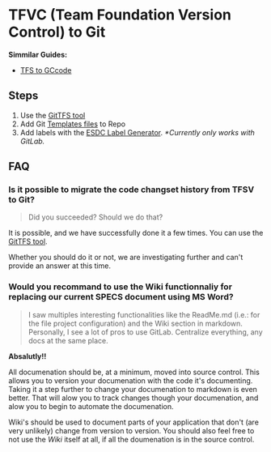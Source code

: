 # TFVC (Team Foundation Version Control) to Git

**Simmilar Guides:**  

* [TFS to GCcode](tfs-to-gccode.md)

## Steps

1. Use the [GitTFS tool](https://github.com/git-tfs/git-tfs/blob/master/doc/usecases/migrate_tfs_to_git.md)
1. Add Git [Templates files](https://github.com/esdc-edsc/template-gabarit) to Repo
1. Add labels with the [ESDC Label Generator](https://github.com/esdc-edsc/label-generator). _*Currently only works with GitLab._

## FAQ

### Is it possible to migrate the code changset history from TFSV to Git?

> Did you succeeded?
> Should we do that?

It is possible, and we have successfully done it a few times.
You can use the [GitTFS tool](https://github.com/git-tfs/git-tfs/blob/master/doc/usecases/migrate_tfs_to_git.md).

Whether you should do it or not, we are investigating further and can't provide an answer at this time.

### Would you recommand to use the Wiki functionnaliy for replacing our current SPECS document using MS Word?

> I saw multiples interesting functionalities like the ReadMe.md (i.e.: for the file project configuration) and the Wiki section in markdown.  
> Personally, I see a lot of pros to use GitLab.
> Centralize everything, any docs at the same place.

**Absalutly!!**

All documenation should be, at a minimum, moved into source control.
This allows you to version your documenation with the code it's documenting.
Taking it a step further to change your documenation to markdown is even better.
That will alow you to track changes though your documenation, and alow you to begin to automate the documenation.

Wiki's should be used to document parts of your application that don't (are very unlikely) change from version to version.
You should also feel free to not use the _Wiki_ itself at all, if all the doumenation is in the source control.
